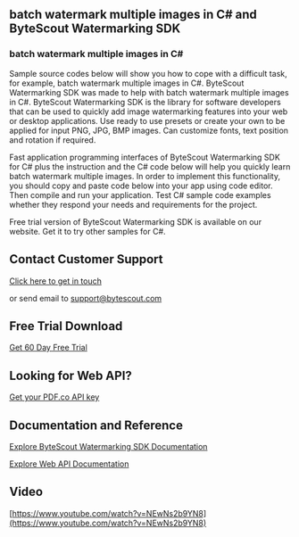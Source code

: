 ## batch watermark multiple images in C# and ByteScout Watermarking SDK

### batch watermark multiple images in C#

Sample source codes below will show you how to cope with a difficult task, for example, batch watermark multiple images in C#. ByteScout Watermarking SDK was made to help with batch watermark multiple images in C#. ByteScout Watermarking SDK is the library for software developers that can be used to quickly add image watermarking features into your web or desktop applications. Use ready to use presets or create your own to be applied for input PNG, JPG, BMP images. Can customize fonts, text position and rotation if required.

Fast application programming interfaces of ByteScout Watermarking SDK for C# plus the instruction and the C# code below will help you quickly learn batch watermark multiple images. In order to implement this functionality, you should copy and paste code below into your app using code editor. Then compile and run your application. Test C# sample code examples whether they respond your needs and requirements for the project.

Free trial version of ByteScout Watermarking SDK is available on our website. Get it to try other samples for C#.

## Contact Customer Support

[Click here to get in touch](https://bytescout.zendesk.com/hc/en-us/requests/new?subject=ByteScout%20Watermarking%20SDK%20Question)

or send email to [support@bytescout.com](mailto:support@bytescout.com?subject=ByteScout%20Watermarking%20SDK%20Question) 

## Free Trial Download

[Get 60 Day Free Trial](https://bytescout.com/download/web-installer?utm_source=github-readme)

## Looking for Web API? 

[Get your PDF.co API key](https://pdf.co/documentation/api?utm_source=github-readme)

## Documentation and Reference

[Explore ByteScout Watermarking SDK Documentation](https://bytescout.com/documentation/index.html?utm_source=github-readme)

[Explore Web API Documentation](https://pdf.co/documentation/api?utm_source=github-readme)

## Video

[https://www.youtube.com/watch?v=NEwNs2b9YN8](https://www.youtube.com/watch?v=NEwNs2b9YN8)